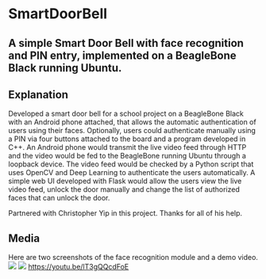 # SmartDoorBell
A simple Smart Door Bell with face recognition and PIN entry, implemented on a BeagleBone Black running Ubuntu.
------------------------------------------
## Explanation
Developed a smart door bell for a school project on a BeagleBone Black with an Android phone attached, that allows the automatic authentication of users using their faces. Optionally, users could authenticate manually using a PIN via four buttons attached to the board and a program developed in C++.
An Android phone would transmit the live video feed through HTTP and the video would be fed to the BeagleBone running Ubuntu through a loopback device. The video feed would be checked by a Python script that uses OpenCV and Deep Learning to authenticate the users automatically.
A simple web UI developed with Flask would allow the users view the live video feed, unlock the door manually and change the list of authorized faces that can unlock the door.

Partnered with Christopher Yip in this project. Thanks for all of his help.


## Media
Here are two screenshots of the face recognition module and a demo video.
<img src="https://user-images.githubusercontent.com/22041191/64491733-b1d4e880-d239-11e9-8ebb-e75c0a8a0db3.png">
<img src="https://user-images.githubusercontent.com/22041191/64491733-b1d4e880-d239-11e9-8ebb-e75c0a8a0db3.png">
https://youtu.be/lT3gQQcdFoE
